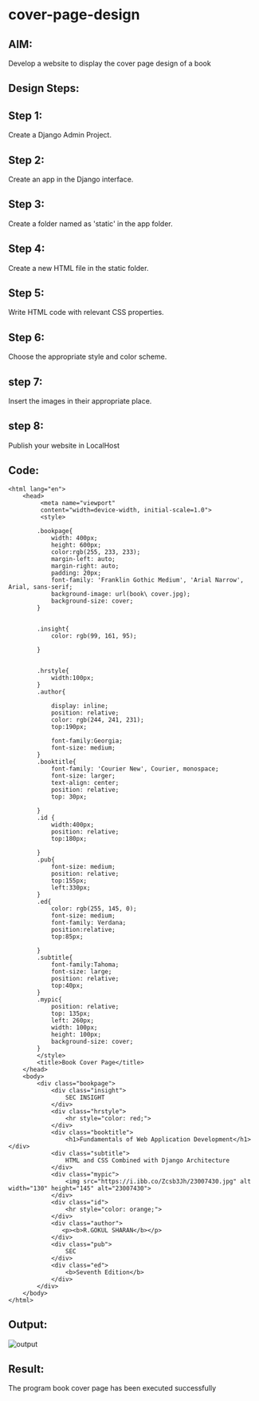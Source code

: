 # cover-page-design
## AIM:
Develop a website to display the cover page design of a book

## Design Steps:
## Step 1:
Create a Django Admin Project.
## Step 2:
Create an app in the Django interface.
## Step 3:
Create a folder named as 'static' in the app folder.
## Step 4:
Create a new HTML file in the static folder.
## Step 5:
Write HTML code with relevant CSS properties.
## Step 6:
Choose the appropriate style and color scheme.
## step 7:
Insert the images in their appropriate place.
## step 8:
Publish your website in LocalHost

## Code:
```<!DOCTYPE html>
<html lang="en">
    <head>
         <meta name="viewport" 
         content="width=device-width, initial-scale=1.0">
         <style>

        .bookpage{
            width: 400px;
            height: 600px;
            color:rgb(255, 233, 233);
            margin-left: auto;
            margin-right: auto;
            padding: 20px;
            font-family: 'Franklin Gothic Medium', 'Arial Narrow', Arial, sans-serif;
            background-image: url(book\ cover.jpg);
            background-size: cover;
        }
            

        .insight{
            color: rgb(99, 161, 95);

        }

        
        .hrstyle{
            width:100px;
        }
        .author{
        
            display: inline;
            position: relative;
            color: rgb(244, 241, 231);
            top:190px;
            
            font-family:Georgia;
            font-size: medium;
        }
        .booktitle{
            font-family: 'Courier New', Courier, monospace;
            font-size: larger;
            text-align: center;
            position: relative;
            top: 30px;
        
        }
        .id {
            width:400px;
            position: relative;
            top:180px;
            
        }
        .pub{
            font-size: medium;
            position: relative;
            top:155px;
            left:330px;
        }
        .ed{
            color: rgb(255, 145, 0);
            font-size: medium;
            font-family: Verdana;
            position:relative;
            top:85px;

        }
        .subtitle{
            font-family:Tahoma;
            font-size: large;
            position: relative;
            top:40px;
        }
        .mypic{
            position: relative;
            top: 135px;
            left: 260px;
            width: 100px;
            height: 100px;
            background-size: cover;
        }
        </style>
        <title>Book Cover Page</title>
    </head>
    <body>
        <div class="bookpage">
            <div class="insight">
                SEC INSIGHT
            </div>
            <div class="hrstyle">
                <hr style="color: red;">
            </div>
            <div class="booktitle">
                <h1>Fundamentals of Web Application Development</h1></div>
            <div class="subtitle">
                HTML and CSS Combined with Django Architecture
            </div>
            <div class="mypic">
                <img src="https://i.ibb.co/Zcsb3Jh/23007430.jpg" alt width="130" height="145" alt="23007430">
            </div>
            <div class="id">
                <hr style="color: orange;">
            </div>
            <div class="author">
               <p><b>R.GOKUL SHARAN</b></p>
            </div>
            <div class="pub">
                SEC
            </div>
            <div class="ed">
                <b>Seventh Edition</b>
            </div>
        </div>
    </body>
</html>
```

## Output:
![output](https://github.com/RAVENPRAVIN/cover-page-design/assets/146820534/c546727e-caf4-4c47-a365-42c2b0a641e4)



## Result:
The program book cover page has been executed successfully
